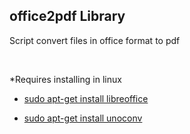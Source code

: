 
## office2pdf Library

Script convert files in office format to pdf

​

*Requires installing in linux

- [sudo apt-get install libreoffice](https://github.com/LibreOffice "LibreOffice")

- [sudo apt-get install unoconv](https://github.com/dagwieers/unoconv "Link github from Unoconv library")
